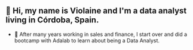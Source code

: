 ## 👋 Hi, my name is Violaine and I'm a data analyst living in Córdoba, Spain.

- 🌱 After many years working in sales and finance, I start over and did a bootcamp with Adalab to learn about being a Data Analyst.
